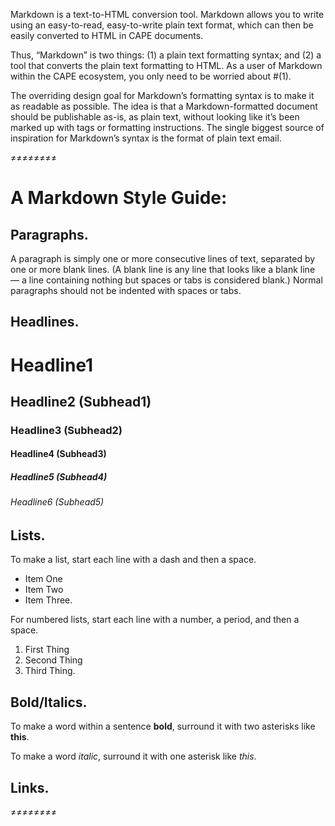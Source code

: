 Markdown is a text-to-HTML conversion tool. Markdown allows you to write using an easy-to-read, easy-to-write plain text format, which can then be easily converted to HTML in CAPE documents.

Thus, “Markdown” is two things: (1) a plain text formatting syntax; and (2) a tool that converts the plain text formatting to HTML. As a user of Markdown within the CAPE ecosystem, you only need to be worried about #(1).

The overriding design goal for Markdown’s formatting syntax is to make it as readable as possible. The idea is that a Markdown-formatted document should be publishable as-is, as plain text, without looking like it’s been marked up with tags or formatting instructions. The single biggest source of inspiration for Markdown’s syntax is the format of plain text email.

≠≠≠≠≠≠≠≠

# A Markdown Style Guide:

## Paragraphs.
A paragraph is simply one or more consecutive lines of text, separated by one or more blank lines. (A blank line is any line that looks like a blank line — a line containing nothing but spaces or tabs is considered blank.) Normal paragraphs should not be indented with spaces or tabs.

## Headlines.

# Headline1
## Headline2 (Subhead1)
### Headline3 (Subhead2)
#### Headline4 (Subhead3)
##### Headline5 (Subhead4)
###### Headline6 (Subhead5)

## Lists.
To make a list, start each line with a dash and then a space.

- Item One
- Item Two
- Item Three.

For numbered lists, start each line with a number, a period, and then a space.

1. First Thing
2. Second Thing
3. Third Thing.

## Bold/Italics.
To make a word within a sentence **bold**, surround it with two asterisks like **this**.

To make a word *italic*, surround it with one asterisk like *this*.

## Links.

≠≠≠≠≠≠≠≠


